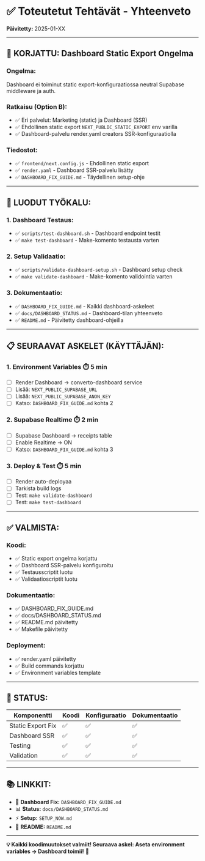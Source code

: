 # ✅ Toteutetut Tehtävät - Yhteenveto

**Päivitetty:** 2025-01-XX

---

## 🎯 **KORJATTU: Dashboard Static Export Ongelma**

### **Ongelma:**
Dashboard ei toiminut static export-konfiguraatiossa neutral Supabase middleware ja auth.

### **Ratkaisu (Option B):**
- ✅ Eri palvelut: Marketing (static) ja Dashboard (SSR)
- ✅ Ehdollinen static export `NEXT_PUBLIC_STATIC_EXPORT` env varilla
- ✅ Dashboard-palvelu render.yaml creators SSR-konfiguraatiolla

### **Tiedostot:**
- ✅ `frontend/next.config.js` - Ehdollinen static export
- ✅ `render.yaml` - Dashboard SSR-palvelu lisätty
- ✅ `DASHBOARD_FIX_GUIDE.md` - Täydellinen setup-ohje

---

## 🔧 **LUODUT TYÖKALU:**

### **1. Dashboard Testaus:**
- ✅ `scripts/test-dashboard.sh` - Dashboard endpoint testit
- ✅ `make test-dashboard` - Make-komento testausta varten

### **2. Setup Validaatio:**
- ✅ `scripts/validate-dashboard-setup.sh` - Dashboard setup check
- ✅ `make validate-dashboard` - Make-komento validointia varten

### **3. Dokumentaatio:**
- ✅ `DASHBOARD_FIX_GUIDE.md` - Kaikki dashboard-askeleet
- ✅ `docs/DASHBOARD_STATUS.md` - Dashboard-tilan yhteenveto
- ✅ `README.md` - Päivitetty dashboard-ohjeilla

---

## 📋 **SEURAAVAT ASKELET (KÄYTTÄJÄN):**

### **1. Environment Variables** ⏱️ 5 min
- [ ] Render Dashboard → converto-dashboard service
- [ ] Lisää: `NEXT_PUBLIC_SUPABASE_URL`
- [ ] Lisää: `NEXT_PUBLIC_SUPABASE_ANON_KEY`
- [ ] Katso: `DASHBOARD_FIX_GUIDE.md` kohta 2

### **2. Supabase Realtime** ⏱️ 2 min
- [ ] Supabase Dashboard → receipts table
- [ ] Enable Realtime → ON
- [ ] Katso: `DASHBOARD_FIX_GUIDE.md` kohta 3

### **3. Deploy & Test** ⏱️ 5 min
- [ ] Render auto-deployaa
- [ ] Tarkista build logs
- [ ] Test: `make validate-dashboard`
- [ ] Test: `make test-dashboard`

---

## ✅ **VALMISTA:**

### **Koodi:**
- ✅ Static export ongelma korjattu
- ✅ Dashboard SSR-palvelu konfiguroitu
- ✅ Testausscriptit luotu
- ✅ Validaatioscriptit luotu

### **Dokumentaatio:**
- ✅ DASHBOARD_FIX_GUIDE.md
- ✅ docs/DASHBOARD_STATUS.md
- ✅ README.md päivitetty
- ✅ Makefile päivitetty

### **Deployment:**
- ✅ render.yaml päivitetty
- ✅ Build commands korjattu
- ✅ Environment variables template

---

## 🚀 **STATUS:**

| Komponentti | Koodi | Konfiguraatio | Dokumentaatio |
|------------|-------|---------------|---------------|
| Static Export Fix | ✅ | ✅ | ✅ |
| Dashboard SSR | ✅ | ✅ | ✅ |
| Testing | ✅ | ✅ | ✅ |
| Validation | ✅ | ✅ | ✅ |

---

## 📚 **LINKKIT:**

- 🔧 **Dashboard Fix:** `DASHBOARD_FIX_GUIDE.md`
- 📊 **Status:** `docs/DASHBOARD_STATUS.md`
- ⚡ **Setup:** `SETUP_NOW.md`
- 📖 **README:** `README.md`

---

**💡 Kaikki koodimuutokset valmiit! Seuraava askel: Aseta environment variables → Dashboard toimii!** 🚀

